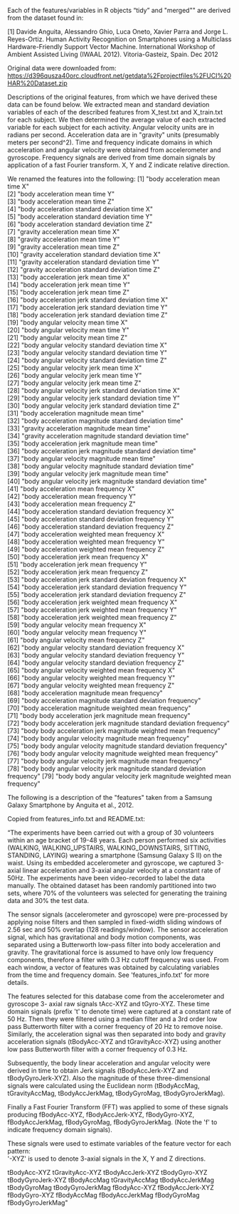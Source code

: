 Each of the features/variables in R objects “tidy” and "merged"" are derived from the dataset found in: 

[1] Davide Anguita, Alessandro Ghio, Luca Oneto, Xavier Parra and Jorge L. Reyes-Ortiz. Human Activity Recognition on Smartphones using a Multiclass Hardware-Friendly Support Vector Machine. International Workshop of Ambient Assisted Living (IWAAL 2012). Vitoria-Gasteiz, Spain. Dec 2012

Original data were downloaded from: https://d396qusza40orc.cloudfront.net/getdata%2Fprojectfiles%2FUCI%20HAR%20Dataset.zip

Descriptions of the original features, from which we have derived these data can be found below. We extracted mean and standard deviation variables of each of the described features from X_test.txt and X_train.txt for each subject. We then determined the average value of each extracted variable for each subject for each activity. Angular velocity units are in radians per second. Acceleration data are in "gravity" units (presumably meters per second^2). Time and frequency indicate domains in which acceleration and angular velocity were obtained from accelerometer and gyroscope. Frequency signals are derived from time domain signals by application of a fast Fourier transform. X, Y and Z indicate relative direction.

We renamed the features into the following:
 [1] "body acceleration mean time X"                                         
 [2] "body acceleration mean time Y"                                         
 [3] "body acceleration mean time Z"                                         
 [4] "body acceleration standard deviation time X"                           
 [5] "body acceleration standard deviation time Y"                           
 [6] "body acceleration standard deviation time Z"                           
 [7] "gravity acceleration mean time X"                                      
 [8] "gravity acceleration mean time Y"                                      
 [9] "gravity acceleration mean time Z"                                      
[10] "gravity acceleration standard deviation time X"                        
[11] "gravity acceleration standard deviation time Y"                        
[12] "gravity acceleration standard deviation time Z"                        
[13] "body acceleration jerk mean time X"                                    
[14] "body acceleration jerk mean time Y"                                    
[15] "body acceleration jerk mean time Z"                                    
[16] "body acceleration jerk standard deviation time X"                      
[17] "body acceleration jerk standard deviation time Y"                      
[18] "body acceleration jerk standard deviation time Z"                      
[19] "body angular velocity mean time X"                                     
[20] "body angular velocity mean time Y"                                     
[21] "body angular velocity mean time Z"                                     
[22] "body angular velocity standard deviation time X"                       
[23] "body angular velocity standard deviation time Y"                       
[24] "body angular velocity standard deviation time Z"                       
[25] "body angular velocity jerk mean time X"                                
[26] "body angular velocity jerk mean time Y"                                
[27] "body angular velocity jerk mean time Z"                                
[28] "body angular velocity jerk standard deviation time X"                  
[29] "body angular velocity jerk standard deviation time Y"                  
[30] "body angular velocity jerk standard deviation time Z"                  
[31] "body acceleration magnitude mean time"                                 
[32] "body acceleration magnitude standard deviation time"                   
[33] "gravity acceleration magnitude mean time"                              
[34] "gravity acceleration magnitude standard deviation time"                
[35] "body acceleration jerk magnitude mean time"                            
[36] "body acceleration jerk magnitude standard deviation time"              
[37] "body angular velocity magnitude mean time"                             
[38] "body angular velocity magnitude standard deviation time"               
[39] "body angular velocity jerk magnitude mean time"                        
[40] "body angular velocity jerk magnitude standard deviation time"          
[41] "body acceleration mean frequency X"                                    
[42] "body acceleration mean frequency Y"                                    
[43] "body acceleration mean frequency Z"                                    
[44] "body acceleration standard deviation frequency X"                      
[45] "body acceleration standard deviation frequency Y"                      
[46] "body acceleration standard deviation frequency Z"                      
[47] "body acceleration weighted mean frequency X"                           
[48] "body acceleration weighted mean frequency Y"                           
[49] "body acceleration weighted mean frequency Z"                           
[50] "body acceleration jerk mean frequency X"                               
[51] "body acceleration jerk mean frequency Y"                               
[52] "body acceleration jerk mean frequency Z"                               
[53] "body acceleration jerk standard deviation frequency X"                 
[54] "body acceleration jerk standard deviation frequency Y"                 
[55] "body acceleration jerk standard deviation frequency Z"                 
[56] "body acceleration jerk weighted mean frequency X"                      
[57] "body acceleration jerk weighted mean frequency Y"                      
[58] "body acceleration jerk weighted mean frequency Z"                      
[59] "body angular velocity mean frequency X"                                
[60] "body angular velocity mean frequency Y"                                
[61] "body angular velocity mean frequency Z"                                
[62] "body angular velocity standard deviation frequency X"                  
[63] "body angular velocity standard deviation frequency Y"                  
[64] "body angular velocity standard deviation frequency Z"                  
[65] "body angular velocity weighted mean frequency X"                       
[66] "body angular velocity weighted mean frequency Y"                       
[67] "body angular velocity weighted mean frequency Z"                       
[68] "body acceleration magnitude mean frequency"                            
[69] "body acceleration magnitude standard deviation frequency"              
[70] "body acceleration magnitude weighted mean frequency"                   
[71] "body body acceleration jerk magnitude mean frequency"                  
[72] "body body acceleration jerk magnitude standard deviation frequency"    
[73] "body body acceleration jerk magnitude weighted mean frequency"         
[74] "body body angular velocity magnitude mean frequency"                   
[75] "body body angular velocity magnitude standard deviation frequency"     
[76] "body body angular velocity magnitude weighted mean frequency"          
[77] "body body angular velocity jerk magnitude mean frequency"              
[78] "body body angular velocity jerk magnitude standard deviation frequency"
[79] "body body angular velocity jerk magnitude weighted mean frequency" 


The following is a description of the "features" taken from a Samsung Galaxy Smartphone by Anguita et al., 2012. 

Copied from features_info.txt and README.txt:

“The experiments have been carried out with a group of 30 volunteers within an age bracket of 19-48 years. Each person performed six activities (WALKING, WALKING_UPSTAIRS, WALKING_DOWNSTAIRS, SITTING, STANDING, LAYING) wearing a smartphone (Samsung Galaxy S II) on the waist. Using its embedded accelerometer and gyroscope, we captured 3-axial linear acceleration and 3-axial angular velocity at a constant rate of 50Hz. The experiments have been video-recorded to label the data manually. The obtained dataset has been randomly partitioned into two sets, where 70% of the volunteers was selected for generating the training data and 30% the test data. 

The sensor signals (accelerometer and gyroscope) were pre-processed by applying noise filters and then sampled in fixed-width sliding windows of 2.56 sec and 50% overlap (128 readings/window). The sensor acceleration signal, which has gravitational and body motion components, was separated using a Butterworth low-pass filter into body acceleration and gravity. The gravitational force is assumed to have only low frequency components, therefore a filter with 0.3 Hz cutoff frequency was used. From each window, a vector of features was obtained by calculating variables from the time and frequency domain. See 'features_info.txt' for more details.

The features selected for this database come from the accelerometer and gyroscope 3-
axial raw signals tAcc-XYZ and tGyro-XYZ. These time domain signals (prefix 't' to
denote time) were captured at a constant rate of 50 Hz. Then they were filtered using
a median filter and a 3rd order low pass Butterworth filter with a corner frequency
of 20 Hz to remove noise. Similarly, the acceleration signal was then separated into
body and gravity acceleration signals (tBodyAcc-XYZ and tGravityAcc-XYZ) using
another low pass Butterworth filter with a corner frequency of 0.3 Hz. 

Subsequently, the body linear acceleration and angular velocity were derived in time 
to obtain Jerk signals (tBodyAccJerk-XYZ and tBodyGyroJerk-XYZ). Also the magnitude 
of these three-dimensional signals were calculated using the Euclidean norm 
(tBodyAccMag, tGravityAccMag, tBodyAccJerkMag, tBodyGyroMag, tBodyGyroJerkMag). 

Finally a Fast Fourier Transform (FFT) was applied to some of these signals producing 
fBodyAcc-XYZ, fBodyAccJerk-XYZ, fBodyGyro-XYZ, fBodyAccJerkMag, fBodyGyroMag, 
fBodyGyroJerkMag. (Note the 'f' to indicate frequency domain signals). 

These signals were used to estimate variables of the feature vector for each pattern:  
'-XYZ' is used to denote 3-axial signals in the X, Y and Z directions.

tBodyAcc-XYZ
tGravityAcc-XYZ
tBodyAccJerk-XYZ
tBodyGyro-XYZ
tBodyGyroJerk-XYZ
tBodyAccMag
tGravityAccMag
tBodyAccJerkMag
tBodyGyroMag
tBodyGyroJerkMag
fBodyAcc-XYZ
fBodyAccJerk-XYZ
fBodyGyro-XYZ
fBodyAccMag
fBodyAccJerkMag
fBodyGyroMag
fBodyGyroJerkMag"


